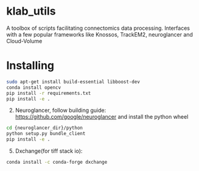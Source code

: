 # klab_utils

A toolbox of scripts facilitating connectomics data processing. Interfaces with a few popular frameworks like Knossos, TrackEM2, neuroglancer and Cloud-Volume

# Installing

``` bash
sudo apt-get install build-essential libboost-dev
conda install opencv
pip install -r requirements.txt
pip install -e .

```
2. Neuroglancer, follow building guide: https://github.com/google/neuroglancer
and install the python wheel
``` bash
cd {neuroglancer_dir}/python
python setup.py bundle_client
pip install -e .
```

5. Dxchange(for tiff stack io):
``` bash
conda install -c conda-forge dxchange
```